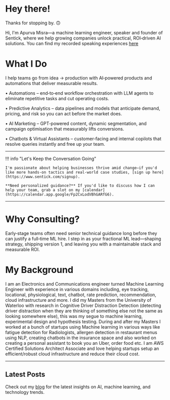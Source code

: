 # Hey there!

Thanks for stopping by. 🙃

Hi, I'm Apurva Misra—a machine learning engineer, speaker and founder of Sentick, where we help growing companies unlock practical, ROI‑driven AI solutions. You can find my recorded speaking experiences [here](https://youtube.com/playlist?list=PLf9erCaiZCaaQWEJ0n6G7A3VnaCbhB1Ym&si=dGtjDCbWSJaekrSs)

# What I Do

I help teams go from idea → production with AI‑powered products and automations that deliver measurable results.

• Automations – end‑to‑end workflow orchestration with LLM agents to eliminate repetitive tasks and cut operating costs.

• Predictive Analytics – data pipelines and models that anticipate demand, pricing, and risk so you can act before the market does.

• AI Marketing – GPT‑powered content, dynamic segmentation, and campaign optimisation that measurably lifts conversions.

• Chatbots & Virtual Assistants – customer‑facing and internal copilots that resolve queries instantly and free up your team.

---

!!! info "Let's Keep the Conversation Going"

    I'm passionate about helping businesses thrive amid change—if you'd like more hands-on tactics and real-world case studies, [sign up here](https://www.sentick.com/signup).

    **Need personalized guidance?** If you'd like to discuss how I can help your team, grab a slot on my [calendar](https://calendar.app.google/Fp2CxLodVBhGARfG6).

---

# Why Consulting?

Early‑stage teams often need senior technical guidance long before they can justify a full‑time ML hire. I step in as your fractional ML lead—shaping strategy, shipping version 1, and leaving you with a maintainable stack and measurable ROI.

# My Background

I am an Electronics and Communications engineer turned Machine Learning Engineer with experience in various domains including, eye tracking, locational, physiological, text, chatbot, rate prediction, recommendation, cloud infrastructure and more. I did my Masters from the University of Waterloo with research in Cognitive Driver Distraction Detection (detecting driver distraction when they are thinking of something else not the same as looking somewhere else), this was my segue to machine learning, experimental design and hypothesis testing. During and after my Masters I worked at a bunch of startups using Machine learning in various ways like fatigue detection for Radiologists, allergen detection in restaurant menus using NLP, creating chatbots in the insurance space and also worked on creating a personal assistant to book you an Uber, order food etc. I am AWS Certified Solutions Architect Associate and love helping startups setup an efficient/robust cloud infrastructure and reduce their cloud cost.

---

## Latest Posts

Check out my [blog](/blog/) for the latest insights on AI, machine learning, and technology trends.
